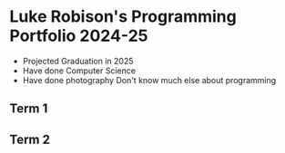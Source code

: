 # Luke Robison's Programming Portfolio 2024-25
+ Projected Graduation in 2025
+ Have done Computer Science
+ Have done photography
Don't know much else about programming
## Term 1

## Term 2
